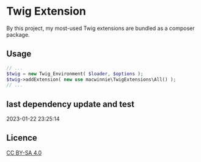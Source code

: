 # Twig Extension

By this project, my most-used Twig extensions are bundled as a composer package.

## Usage

```php
// ...
$twig = new Twig_Environment( $loader, $options );
$twig->addExtension( new use macwinnie\TwigExtensions\All() );
// ...
```

## last dependency update and test

2023-01-22 23:25:14

## Licence

[CC BY-SA 4.0](https://creativecommons.org/licenses/by-sa/4.0/deed.en)
